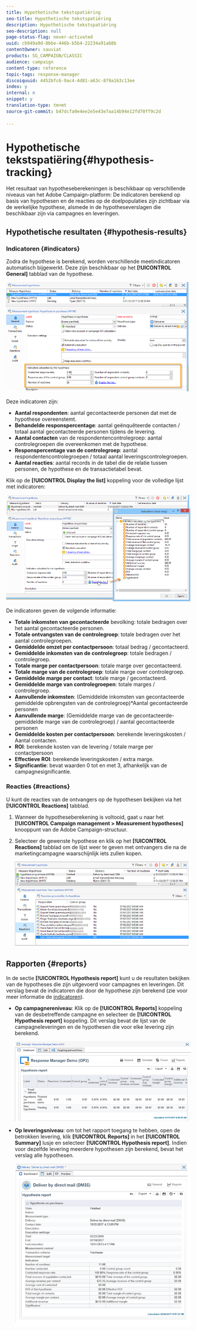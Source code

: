 ```yaml
---
title: Hypothetische tekstspatiëring
seo-title: Hypothetische tekstspatiëring
description: Hypothetische tekstspatiëring
seo-description: null
page-status-flag: never-activated
uuid: cb949a9d-8bbe-446b-b5b4-22234a91a68b
contentOwner: sauviat
products: SG_CAMPAIGN/CLASSIC
audience: campaign
content-type: reference
topic-tags: response-manager
discoiquuid: 4452bfc6-9ac4-4d81-a63c-879a163c13ee
index: y
internal: n
snippet: y
translation-type: tm+mt
source-git-commit: b47dcfa0e4ee2e5e43e7aa14b94e12fd70ff9c2d

---
```



# Hypothetische tekstspatiëring{#hypothesis-tracking}

Het resultaat van hypotheseberekeningen is beschikbaar op verschillende niveaus van het Adobe Campaign-platform: De indicatoren berekend op basis van hypothesen en de reacties op de doelpopulaties zijn zichtbaar via de werkelijke hypothese, alsmede in de hypotheseverslagen die beschikbaar zijn via campagnes en leveringen.

## Hypothetische resultaten {#hypothesis-results}

### Indicatoren {#indicators}

Zodra de hypothese is berekend, worden verschillende meetindicatoren automatisch bijgewerkt. Deze zijn beschikbaar op het **[!UICONTROL General]** tabblad van de hypothese.

![](assets/response_hypothesis_delivery_example_010.png)

Deze indicatoren zijn:

* **Aantal respondenten**: aantal gecontacteerde personen dat met de hypothese overeenstemt.
* **Behandelde responspercentage**: aantal geënquêteerde contacten / totaal aantal gecontacteerde personen tijdens de levering.
* **Aantal contacten** van de respondentencontrolegroep: aantal controlegroepen die overeenkomen met de hypothese.
* **Responspercentage van de controlegroep**: aantal respondentencontrolegroepen / totaal aantal leveringscontrolegroepen.
* **Aantal reacties**: aantal records in de tabel die de relatie tussen personen, de hypothese en de transactietabel bevat.

Klik op de **[!UICONTROL Display the list]** koppeling voor de volledige lijst met indicatoren:

![](assets/response_hypothesis_indicators_002.png)

De indicatoren geven de volgende informatie:

* **Totale inkomsten van gecontacteerde** bevolking: totale bedragen over het aantal gecontacteerde personen.
* **Totale ontvangsten van de controlegroep**: totale bedragen over het aantal controlegroepen.
* **Gemiddelde omzet per contactpersoon**: totaal bedrag / gecontacteerd.
* **Gemiddelde inkomsten van de controlegroep**: totale bedragen / controlegroep.
* **Totale marge per contactpersoon**: totale marge over gecontacteerd.
* **Totale marge van de controlegroep**: totale marge over controlegroep.
* **Gemiddelde marge per contact**: totale marge / gecontacteerd.
* **Gemiddelde marge van controlegroepen**: totale marges / controlegroep.
* **Aanvullende inkomsten**: (Gemiddelde inkomsten van gecontacteerde gemiddelde opbrengsten van de controlegroep)*Aantal gecontacteerde personen
* **Aanvullende marge**: (Gemiddelde marge van de gecontacteerde-gemiddelde marge van de controlegroep) / aantal gecontacteerde personen
* **Gemiddelde kosten per contactpersoon**: berekende leveringskosten / Aantal contacten.
* **ROI**: berekende kosten van de levering / totale marge per contactpersoon
* **Effectieve ROI**: berekende leveringskosten / extra marge.
* **Significantie**: bevat waarden 0 tot en met 3, afhankelijk van de campagnesignificantie.

### Reacties {#reactions}

U kunt de reacties van de ontvangers op de hypothesen bekijken via het **[!UICONTROL Reactions]** tabblad.

1. Wanneer de hypotheseberekening is voltooid, gaat u naar het **[!UICONTROL Campaign management > Measurement hypotheses]** knooppunt van de Adobe Campaign-structuur.
1. Selecteer de gewenste hypothese en klik op het **[!UICONTROL Reactions]** tabblad om de lijst weer te geven met ontvangers die na de marketingcampagne waarschijnlijk iets zullen kopen.

   ![](assets/response_hypothesis_reactions_001.png)

## Rapporten {#reports}

In de sectie **[!UICONTROL Hypothesis report]** kunt u de resultaten bekijken van de hypotheses die zijn uitgevoerd voor campagnes en leveringen. Dit verslag bevat de indicatoren die door de hypothese zijn berekend (zie voor meer informatie de [indicatoren](#indicators)).

* **Op campagnereniveau**: Klik op de **[!UICONTROL Reports]** koppeling van de desbetreffende campagne en selecteer de **[!UICONTROL Hypothesis report]** koppeling. Dit verslag bevat de lijst van de campagneleveringen en de hypothesen die voor elke levering zijn berekend.

   ![](assets/response_hypothesis_campaign_report_001.png)

* **Op leveringsniveau**: om tot het rapport toegang te hebben, open de betrokken levering, klik **[!UICONTROL Reports]** in het **[!UICONTROL Summary]** lusje en selecteer **[!UICONTROL Hypothesis report]**. Indien voor dezelfde levering meerdere hypothesen zijn berekend, bevat het verslag alle hypothesen.

   ![](assets/response_hypothesis_delivery_report_001.png)
